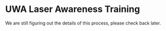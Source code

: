 <!-- TITLE: UWA Laser Awareness Training -->
<!-- SUBTITLE: A quick summary of UWA Laser Awareness Training -->

# UWA Laser Awareness Training

We are still figuring out the details of this process, please check back later.